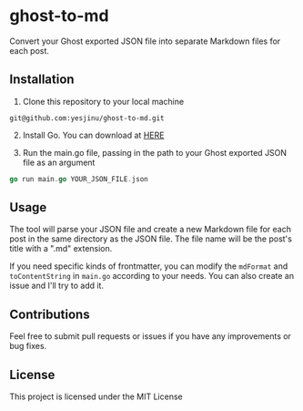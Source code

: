 # ghost-to-md

Convert your Ghost exported JSON file into separate Markdown files for each post.

## Installation
1. Clone this repository to your local machine

```
git@github.com:yesjinu/ghost-to-md.git
```

2. Install Go. You can download at [HERE](https://golang.org/doc/install)

3. Run the main.go file, passing in the path to your Ghost exported JSON file as an argument

```go
go run main.go YOUR_JSON_FILE.json
```

## Usage
The tool will parse your JSON file and create a new Markdown file for each post in the same directory as the JSON file. The file name will be the post's title with a ".md" extension.

If you need specific kinds of frontmatter, you can modify the `mdFormat` and `toContentString` in `main.go` according to your needs. You can also create an issue and I'll try to add it.

## Contributions
Feel free to submit pull requests or issues if you have any improvements or bug fixes.

## License
This project is licensed under the MIT License